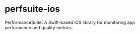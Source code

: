 # perfsuite-ios
PerformanceSuite: A Swift-based iOS library for monitoring app performance and quality metrics.
